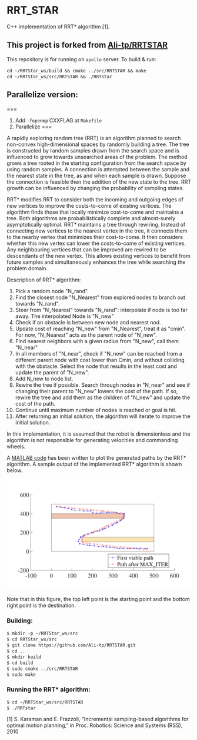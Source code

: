 # RRT_STAR
C++ implementation of RRT* algorithm [1].

## This project is forked from  [Ali-tp/RRTSTAR](https://github.com/Ali-tp/RRTSTAR)

This repository is for running on `apollo` server.
To build & run:

```linux
cd ~/RRTStar_ws/build && cmake ../src/RRTSTAR && make
cd ~/RRTStar_ws/src/RRTSTAR && ./RRTstar
```

## Parallelize version:
===
1. Add `-fopenmp` CXXFLAG at `Makefile`
2. Parallelize
===


A rapidly exploring random tree (RRT) is an algorithm planned to search non-convex high-dimensional spaces by randomly building a tree. The tree is constructed by random samples drawn from the search space and is influenced to grow towards unsearched areas of the problem. The method grows a tree rooted in the starting configuration from the search space by using random samples. A connection is attempted between the sample and the nearest state in the tree, as and when each sample is drawn. Suppose the connection is feasible then the addition of the new state to the tree. RRT growth can be influenced by changing the probability of sampling states.

RRT* modifies RRT to consider both the incoming and outgoing edges of new vertices to improve the costs-to-come of existing vertices. The algorithm finds those that locally minimize cost-to-come and maintains a tree. Both algorithms are probabilistically complete and almost-surely asymptotically optimal. RRT* maintains a tree through rewiring. Instead of connecting new vertices to the nearest vertex in the tree, it connects them to the nearby vertex that minimizes their cost-to-come. It then considers whether this new vertex can lower the costs-to-come of existing vertices. Any neighbouring vertices that can be improved are rewired to be descendants of the new vertex. This allows existing vertices to benefit from future samples and simultaneously enhances the tree while searching the problem domain.

Description of RRT* algorithm: 
1. Pick a random node "N_rand".
2. Find the closest node "N_Nearest" from explored nodes to branch out towards "N_rand".
3. Steer from "N_Nearest" towards "N_rand": interpolate if node is too far away. The interpolated Node is "N_new"
4. Check if an obstacle is between new node and nearest nod.
5. Update cost of reaching "N_new" from "N_Nearest", treat it as "cmin". For now, "N_Nearest" acts as the parent node of "N_new".
6. Find nearest neighbors with a given radius from "N_new", call them "N_near"
7. In all members of "N_near", check if "N_new" can be reached from a different parent node with cost lower than Cmin, and without colliding with the obstacle. Select the node that results in the least cost and update the parent of "N_new".
8. Add N_new to node list.
9. Rewire the tree if possible. Search through nodes in "N_near" and see if changing their parent to "N_new" lowers the cost of the path. If so, rewire the tree and add them as the children of "N_new" and update the cost of the path.
10. Continue until maximum number of nodes is reached or goal is hit.
11. After returning an initial solution, the algorithm will iterate to improve the initial solution.

In this implementation, it is assumed that the robot is dimensionless and the algorithm is not responsible for generating velocities and commanding wheels. 

A [MATLAB code](https://github.com/Ali-tp/RRTSTAR/blob/master/Mfiles/plot_path.m) has been written to plot the generated paths by the RRT* algorithm. A sample output of the implemented RRT* algorithm is shown below.

![Sample output](https://github.com/Ali-tp/RRTSTAR/blob/master/Mfiles/Paths-1.png)

Note that in this figure, the top left point is the starting point and the bottom right point is the destination.

### Building:
```shell
$ mkdir -p ~/RRTStar_ws/src
$ cd RRTStar_ws/src
$ git clone https://github.com/Ali-tp/RRTSTAR.git
$ cd ..
$ mkdir build
$ cd build
$ sudo cmake ../src/RRTSTAR
$ sudo make
```

### Running the RRT* algorithm:
```shell
$ cd ~/RRTStar_ws/src/RRTSTAR
$ ./RRTstar
```

[1] S. Karaman and E. Frazzoli, “Incremental sampling-based algorithms for optimal motion planning,” in Proc. Robotics: Science and Systems (RSS), 2010
